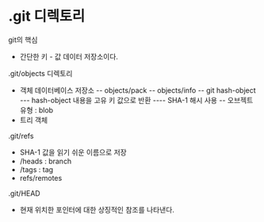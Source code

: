 # .git 디렉토리

git의 핵심
- 간단한 키 - 값 데이터 저장소이다.

.git/objects 디렉토리
- 객체 데이터베이스 저장소
-- objects/pack
-- objects/info
-- git hash-object
--- hash-object 내용을 고유 키 값으로 반환
---- SHA-1 해시 사용
-- 오브젝트 유형 : blob
- 트리 객체

.git/refs
- SHA-1 값을 읽기 쉬운 이름으로 저장
- /heads : branch
- /tags : tag
- refs/remotes

.git/HEAD
- 현재 위치한 포인터에 대한 상징적인 참조를 나타낸다.